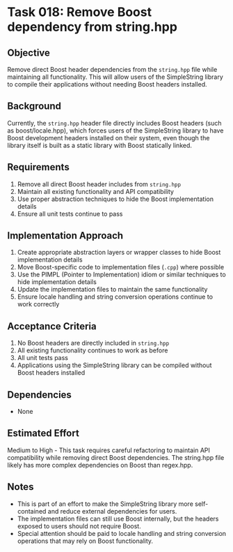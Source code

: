 # Task 018: Remove Boost dependency from string.hpp

## Objective
Remove direct Boost header dependencies from the `string.hpp` file while maintaining all functionality. This will allow users of the SimpleString library to compile their applications without needing Boost headers installed.

## Background
Currently, the `string.hpp` header file directly includes Boost headers (such as boost/locale.hpp), which forces users of the SimpleString library to have Boost development headers installed on their system, even though the library itself is built as a static library with Boost statically linked.

## Requirements
1. Remove all direct Boost header includes from `string.hpp`
2. Maintain all existing functionality and API compatibility
3. Use proper abstraction techniques to hide the Boost implementation details
4. Ensure all unit tests continue to pass

## Implementation Approach
1. Create appropriate abstraction layers or wrapper classes to hide Boost implementation details
2. Move Boost-specific code to implementation files (`.cpp`) where possible
3. Use the PIMPL (Pointer to Implementation) idiom or similar techniques to hide implementation details
4. Update the implementation files to maintain the same functionality
5. Ensure locale handling and string conversion operations continue to work correctly

## Acceptance Criteria
1. No Boost headers are directly included in `string.hpp`
2. All existing functionality continues to work as before
3. All unit tests pass
4. Applications using the SimpleString library can be compiled without Boost headers installed

## Dependencies
- None

## Estimated Effort
Medium to High - This task requires careful refactoring to maintain API compatibility while removing direct Boost dependencies. The string.hpp file likely has more complex dependencies on Boost than regex.hpp.

## Notes
- This is part of an effort to make the SimpleString library more self-contained and reduce external dependencies for users.
- The implementation files can still use Boost internally, but the headers exposed to users should not require Boost.
- Special attention should be paid to locale handling and string conversion operations that may rely on Boost functionality.
